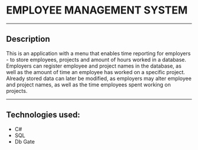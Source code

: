 # EMPLOYEE MANAGEMENT SYSTEM

---

## Description

This is an application with a menu that enables time reporting for employers - to store employees, projects and amount of hours worked in a database. Employers can register employee and project names in the database, as well as the amount of time an employee has worked on a specific project. Already stored data can later be modified, as employers may alter employee and project names, as well as the time employees spent working on projects.

---

## Technologies used:

- C#
- SQL
- Db Gate

